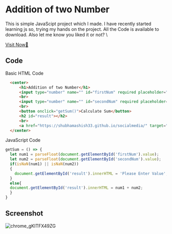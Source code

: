# Addition of two Number
This is simple JavaScipt project which I made. I have recently started learning js so, trying my hands on the project. All the Code is available to download. Also let me know you liked it or not? \

[Visit Now🚀](https://shubhamashish33.github.io/addition/)
## Code
Basic HTML Code
``` html
  <center>
	  <h1>Addition of two Number</h1>
	  <input type="number" name="" id="firstNum" required placeholder="Enter First Number" >
	  <br>
	  <input type="number" name="" id="secondNum" required placeholder="Enter Second Number">
	  <br>
	  <button onclick="getSum()">Calculate Sum</button>
	  <h2 id="result"></h2>
	  <br>
	  <a href="https://shubhamashish33.github.io/socialmedia/" target="_blank" class="Follow">Follow Me ✌</a>
  </center>
```
JavaScript Code
``` js
getSum = () => {
  let num1 = parseFloat(document.getElementById('firstNum').value);
  let num2 = parseFloat(document.getElementById('secondNum').value);
  if(isNaN(num1) || isNaN(num2))
  {
    document.getElementById('result').innerHTML = 'Please Enter Value';
  }
  else{
  document.getElementById('result').innerHTML = num1 + num2;
  }
}
```
## Screenshot
![chrome_gKITFX49ZG](https://user-images.githubusercontent.com/78084828/128614404-9cad33d9-6157-4bfb-b7a1-3c5ddd389198.png)
